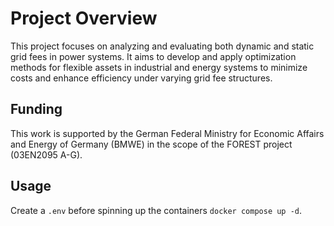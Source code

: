 # Project Overview
This project focuses on analyzing and evaluating both dynamic and static grid fees in power systems. It aims to develop and apply optimization methods for flexible assets in industrial and energy systems to minimize costs and enhance efficiency under varying grid fee structures.

## Funding
This work is supported by the German Federal Ministry for Economic Affairs and Energy of Germany (BMWE) in the scope of the FOREST project (03EN2095 A-G).

## Usage
Create a ```.env``` before spinning up the containers ```docker compose up -d```.